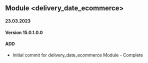 ## Module <delivery_date_ecommerce>

#### 23.03.2023
#### Version 15.0.1.0.0
#### ADD

- Initial commit for delivery_date_ecommerce Module - Complete
